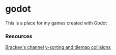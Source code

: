 # godot
This is a place for my games created with Godot

### Resources
[Brackey's channel](https://www.youtube.com/@Brackeys)
[y-sorting and tilemap collisions](https://www.youtube.com/watch?v=GiZuWjXmvcc&ab_channel=DevWorm)

